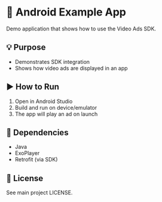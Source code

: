 # 📲 Android Example App

Demo application that shows how to use the Video Ads SDK.

## 💡 Purpose

- Demonstrates SDK integration
- Shows how video ads are displayed in an app

## ▶️ How to Run

1. Open in Android Studio
2. Build and run on device/emulator
3. The app will play an ad on launch

## 🔧 Dependencies

- Java
- ExoPlayer
- Retrofit (via SDK)

## 📄 License

See main project LICENSE.